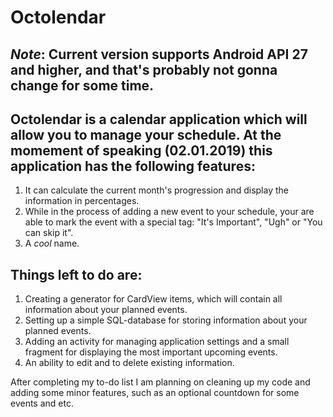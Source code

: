 # Octolendar
*Note*: Current version supports Android API 27 and higher, and that's probably not gonna change for some time.
-
Octolendar is a calendar application which will allow you to manage your schedule.
At the momement of speaking (02.01.2019) this application has the following features:
-
1) It can calculate the current month's progression and display the information in percentages.
2) While in the process of adding a new event to your schedule, your are able to mark the event with a special tag: "It's Important", "Ugh" or "You can skip it".
3) A *cool* name.

Things left to do are:
-
1) Creating a generator for CardView items, which will contain all information about your planned events.
2) Setting up a simple SQL-database for storing information about your planned events.
3) Adding an activity for managing application settings and a small fragment for displaying the most important upcoming events.
4) An ability to edit and to delete existing information.

After completing my to-do list I am planning on cleaning up my code and adding some minor features, such as an optional countdown for some events and etc.
